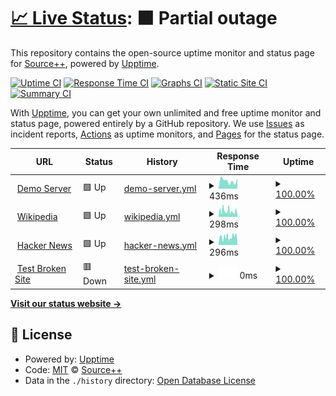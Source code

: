 # [📈 Live Status](https://demo.upptime.js.org): <!--live status--> **🟧 Partial outage**

This repository contains the open-source uptime monitor and status page for [Source++](https://sourceplus.plus), powered by [Upptime](https://github.com/upptime/upptime).

[![Uptime CI](https://github.com/sourceplusplus/status/workflows/Uptime%20CI/badge.svg)](https://github.com/sourceplusplus/status/actions?query=workflow%3A%22Uptime+CI%22)
[![Response Time CI](https://github.com/sourceplusplus/status/workflows/Response%20Time%20CI/badge.svg)](https://github.com/sourceplusplus/status/actions?query=workflow%3A%22Response+Time+CI%22)
[![Graphs CI](https://github.com/sourceplusplus/status/workflows/Graphs%20CI/badge.svg)](https://github.com/sourceplusplus/status/actions?query=workflow%3A%22Graphs+CI%22)
[![Static Site CI](https://github.com/sourceplusplus/status/workflows/Static%20Site%20CI/badge.svg)](https://github.com/sourceplusplus/status/actions?query=workflow%3A%22Static+Site+CI%22)
[![Summary CI](https://github.com/sourceplusplus/status/workflows/Summary%20CI/badge.svg)](https://github.com/sourceplusplus/status/actions?query=workflow%3A%22Summary+CI%22)

With [Upptime](https://upptime.js.org), you can get your own unlimited and free uptime monitor and status page, powered entirely by a GitHub repository. We use [Issues](https://github.com/sourceplusplus/upptime/issues) as incident reports, [Actions](https://github.com/sourceplusplus/status/actions) as uptime monitors, and [Pages](https://demo.upptime.js.org) for the status page.

<!--start: status pages-->
<!-- This summary is generated by Upptime (https://github.com/upptime/upptime) -->
<!-- Do not edit this manually, your changes will be overwritten -->
<!-- prettier-ignore -->
| URL | Status | History | Response Time | Uptime |
| --- | ------ | ------- | ------------- | ------ |
| <img alt="" src="https://icons.duckduckgo.com/ip3/demo.sourceplus.plus.ico" height="13"> [Demo Server](https://demo.sourceplus.plus) | 🟩 Up | [demo-server.yml](https://github.com/sourceplusplus/status/commits/HEAD/history/demo-server.yml) | <details><summary><img alt="Response time graph" src="./graphs/demo-server/response-time-week.png" height="20"> 436ms</summary><br><a href="https://status.sourceplus.plus/history/demo-server"><img alt="Response time 436" src="https://img.shields.io/endpoint?url=https%3A%2F%2Fraw.githubusercontent.com%2Fsourceplusplus%2Fstatus%2FHEAD%2Fapi%2Fdemo-server%2Fresponse-time.json"></a><br><a href="https://status.sourceplus.plus/history/demo-server"><img alt="24-hour response time 436" src="https://img.shields.io/endpoint?url=https%3A%2F%2Fraw.githubusercontent.com%2Fsourceplusplus%2Fstatus%2FHEAD%2Fapi%2Fdemo-server%2Fresponse-time-day.json"></a><br><a href="https://status.sourceplus.plus/history/demo-server"><img alt="7-day response time 436" src="https://img.shields.io/endpoint?url=https%3A%2F%2Fraw.githubusercontent.com%2Fsourceplusplus%2Fstatus%2FHEAD%2Fapi%2Fdemo-server%2Fresponse-time-week.json"></a><br><a href="https://status.sourceplus.plus/history/demo-server"><img alt="30-day response time 436" src="https://img.shields.io/endpoint?url=https%3A%2F%2Fraw.githubusercontent.com%2Fsourceplusplus%2Fstatus%2FHEAD%2Fapi%2Fdemo-server%2Fresponse-time-month.json"></a><br><a href="https://status.sourceplus.plus/history/demo-server"><img alt="1-year response time 436" src="https://img.shields.io/endpoint?url=https%3A%2F%2Fraw.githubusercontent.com%2Fsourceplusplus%2Fstatus%2FHEAD%2Fapi%2Fdemo-server%2Fresponse-time-year.json"></a></details> | <details><summary><a href="https://status.sourceplus.plus/history/demo-server">100.00%</a></summary><a href="https://status.sourceplus.plus/history/demo-server"><img alt="All-time uptime 100.00%" src="https://img.shields.io/endpoint?url=https%3A%2F%2Fraw.githubusercontent.com%2Fsourceplusplus%2Fstatus%2FHEAD%2Fapi%2Fdemo-server%2Fuptime.json"></a><br><a href="https://status.sourceplus.plus/history/demo-server"><img alt="24-hour uptime 100.00%" src="https://img.shields.io/endpoint?url=https%3A%2F%2Fraw.githubusercontent.com%2Fsourceplusplus%2Fstatus%2FHEAD%2Fapi%2Fdemo-server%2Fuptime-day.json"></a><br><a href="https://status.sourceplus.plus/history/demo-server"><img alt="7-day uptime 100.00%" src="https://img.shields.io/endpoint?url=https%3A%2F%2Fraw.githubusercontent.com%2Fsourceplusplus%2Fstatus%2FHEAD%2Fapi%2Fdemo-server%2Fuptime-week.json"></a><br><a href="https://status.sourceplus.plus/history/demo-server"><img alt="30-day uptime 100.00%" src="https://img.shields.io/endpoint?url=https%3A%2F%2Fraw.githubusercontent.com%2Fsourceplusplus%2Fstatus%2FHEAD%2Fapi%2Fdemo-server%2Fuptime-month.json"></a><br><a href="https://status.sourceplus.plus/history/demo-server"><img alt="1-year uptime 100.00%" src="https://img.shields.io/endpoint?url=https%3A%2F%2Fraw.githubusercontent.com%2Fsourceplusplus%2Fstatus%2FHEAD%2Fapi%2Fdemo-server%2Fuptime-year.json"></a></details>
| <img alt="" src="https://icons.duckduckgo.com/ip3/en.wikipedia.org.ico" height="13"> [Wikipedia](https://en.wikipedia.org) | 🟩 Up | [wikipedia.yml](https://github.com/sourceplusplus/status/commits/HEAD/history/wikipedia.yml) | <details><summary><img alt="Response time graph" src="./graphs/wikipedia/response-time-week.png" height="20"> 298ms</summary><br><a href="https://status.sourceplus.plus/history/wikipedia"><img alt="Response time 298" src="https://img.shields.io/endpoint?url=https%3A%2F%2Fraw.githubusercontent.com%2Fsourceplusplus%2Fstatus%2FHEAD%2Fapi%2Fwikipedia%2Fresponse-time.json"></a><br><a href="https://status.sourceplus.plus/history/wikipedia"><img alt="24-hour response time 298" src="https://img.shields.io/endpoint?url=https%3A%2F%2Fraw.githubusercontent.com%2Fsourceplusplus%2Fstatus%2FHEAD%2Fapi%2Fwikipedia%2Fresponse-time-day.json"></a><br><a href="https://status.sourceplus.plus/history/wikipedia"><img alt="7-day response time 298" src="https://img.shields.io/endpoint?url=https%3A%2F%2Fraw.githubusercontent.com%2Fsourceplusplus%2Fstatus%2FHEAD%2Fapi%2Fwikipedia%2Fresponse-time-week.json"></a><br><a href="https://status.sourceplus.plus/history/wikipedia"><img alt="30-day response time 298" src="https://img.shields.io/endpoint?url=https%3A%2F%2Fraw.githubusercontent.com%2Fsourceplusplus%2Fstatus%2FHEAD%2Fapi%2Fwikipedia%2Fresponse-time-month.json"></a><br><a href="https://status.sourceplus.plus/history/wikipedia"><img alt="1-year response time 298" src="https://img.shields.io/endpoint?url=https%3A%2F%2Fraw.githubusercontent.com%2Fsourceplusplus%2Fstatus%2FHEAD%2Fapi%2Fwikipedia%2Fresponse-time-year.json"></a></details> | <details><summary><a href="https://status.sourceplus.plus/history/wikipedia">100.00%</a></summary><a href="https://status.sourceplus.plus/history/wikipedia"><img alt="All-time uptime 100.00%" src="https://img.shields.io/endpoint?url=https%3A%2F%2Fraw.githubusercontent.com%2Fsourceplusplus%2Fstatus%2FHEAD%2Fapi%2Fwikipedia%2Fuptime.json"></a><br><a href="https://status.sourceplus.plus/history/wikipedia"><img alt="24-hour uptime 100.00%" src="https://img.shields.io/endpoint?url=https%3A%2F%2Fraw.githubusercontent.com%2Fsourceplusplus%2Fstatus%2FHEAD%2Fapi%2Fwikipedia%2Fuptime-day.json"></a><br><a href="https://status.sourceplus.plus/history/wikipedia"><img alt="7-day uptime 100.00%" src="https://img.shields.io/endpoint?url=https%3A%2F%2Fraw.githubusercontent.com%2Fsourceplusplus%2Fstatus%2FHEAD%2Fapi%2Fwikipedia%2Fuptime-week.json"></a><br><a href="https://status.sourceplus.plus/history/wikipedia"><img alt="30-day uptime 100.00%" src="https://img.shields.io/endpoint?url=https%3A%2F%2Fraw.githubusercontent.com%2Fsourceplusplus%2Fstatus%2FHEAD%2Fapi%2Fwikipedia%2Fuptime-month.json"></a><br><a href="https://status.sourceplus.plus/history/wikipedia"><img alt="1-year uptime 100.00%" src="https://img.shields.io/endpoint?url=https%3A%2F%2Fraw.githubusercontent.com%2Fsourceplusplus%2Fstatus%2FHEAD%2Fapi%2Fwikipedia%2Fuptime-year.json"></a></details>
| <img alt="" src="https://icons.duckduckgo.com/ip3/news.ycombinator.com.ico" height="13"> [Hacker News](https://news.ycombinator.com) | 🟩 Up | [hacker-news.yml](https://github.com/sourceplusplus/status/commits/HEAD/history/hacker-news.yml) | <details><summary><img alt="Response time graph" src="./graphs/hacker-news/response-time-week.png" height="20"> 296ms</summary><br><a href="https://status.sourceplus.plus/history/hacker-news"><img alt="Response time 296" src="https://img.shields.io/endpoint?url=https%3A%2F%2Fraw.githubusercontent.com%2Fsourceplusplus%2Fstatus%2FHEAD%2Fapi%2Fhacker-news%2Fresponse-time.json"></a><br><a href="https://status.sourceplus.plus/history/hacker-news"><img alt="24-hour response time 296" src="https://img.shields.io/endpoint?url=https%3A%2F%2Fraw.githubusercontent.com%2Fsourceplusplus%2Fstatus%2FHEAD%2Fapi%2Fhacker-news%2Fresponse-time-day.json"></a><br><a href="https://status.sourceplus.plus/history/hacker-news"><img alt="7-day response time 296" src="https://img.shields.io/endpoint?url=https%3A%2F%2Fraw.githubusercontent.com%2Fsourceplusplus%2Fstatus%2FHEAD%2Fapi%2Fhacker-news%2Fresponse-time-week.json"></a><br><a href="https://status.sourceplus.plus/history/hacker-news"><img alt="30-day response time 296" src="https://img.shields.io/endpoint?url=https%3A%2F%2Fraw.githubusercontent.com%2Fsourceplusplus%2Fstatus%2FHEAD%2Fapi%2Fhacker-news%2Fresponse-time-month.json"></a><br><a href="https://status.sourceplus.plus/history/hacker-news"><img alt="1-year response time 296" src="https://img.shields.io/endpoint?url=https%3A%2F%2Fraw.githubusercontent.com%2Fsourceplusplus%2Fstatus%2FHEAD%2Fapi%2Fhacker-news%2Fresponse-time-year.json"></a></details> | <details><summary><a href="https://status.sourceplus.plus/history/hacker-news">100.00%</a></summary><a href="https://status.sourceplus.plus/history/hacker-news"><img alt="All-time uptime 100.00%" src="https://img.shields.io/endpoint?url=https%3A%2F%2Fraw.githubusercontent.com%2Fsourceplusplus%2Fstatus%2FHEAD%2Fapi%2Fhacker-news%2Fuptime.json"></a><br><a href="https://status.sourceplus.plus/history/hacker-news"><img alt="24-hour uptime 100.00%" src="https://img.shields.io/endpoint?url=https%3A%2F%2Fraw.githubusercontent.com%2Fsourceplusplus%2Fstatus%2FHEAD%2Fapi%2Fhacker-news%2Fuptime-day.json"></a><br><a href="https://status.sourceplus.plus/history/hacker-news"><img alt="7-day uptime 100.00%" src="https://img.shields.io/endpoint?url=https%3A%2F%2Fraw.githubusercontent.com%2Fsourceplusplus%2Fstatus%2FHEAD%2Fapi%2Fhacker-news%2Fuptime-week.json"></a><br><a href="https://status.sourceplus.plus/history/hacker-news"><img alt="30-day uptime 100.00%" src="https://img.shields.io/endpoint?url=https%3A%2F%2Fraw.githubusercontent.com%2Fsourceplusplus%2Fstatus%2FHEAD%2Fapi%2Fhacker-news%2Fuptime-month.json"></a><br><a href="https://status.sourceplus.plus/history/hacker-news"><img alt="1-year uptime 100.00%" src="https://img.shields.io/endpoint?url=https%3A%2F%2Fraw.githubusercontent.com%2Fsourceplusplus%2Fstatus%2FHEAD%2Fapi%2Fhacker-news%2Fuptime-year.json"></a></details>
| <img alt="" src="https://icons.duckduckgo.com/ip3/thissitedoesnotexist.koj.co.ico" height="13"> [Test Broken Site](https://thissitedoesnotexist.koj.co) | 🟥 Down | [test-broken-site.yml](https://github.com/sourceplusplus/status/commits/HEAD/history/test-broken-site.yml) | <details><summary><img alt="Response time graph" src="./graphs/test-broken-site/response-time-week.png" height="20"> 0ms</summary><br><a href="https://status.sourceplus.plus/history/test-broken-site"><img alt="Response time 0" src="https://img.shields.io/endpoint?url=https%3A%2F%2Fraw.githubusercontent.com%2Fsourceplusplus%2Fstatus%2FHEAD%2Fapi%2Ftest-broken-site%2Fresponse-time.json"></a><br><a href="https://status.sourceplus.plus/history/test-broken-site"><img alt="24-hour response time 0" src="https://img.shields.io/endpoint?url=https%3A%2F%2Fraw.githubusercontent.com%2Fsourceplusplus%2Fstatus%2FHEAD%2Fapi%2Ftest-broken-site%2Fresponse-time-day.json"></a><br><a href="https://status.sourceplus.plus/history/test-broken-site"><img alt="7-day response time 0" src="https://img.shields.io/endpoint?url=https%3A%2F%2Fraw.githubusercontent.com%2Fsourceplusplus%2Fstatus%2FHEAD%2Fapi%2Ftest-broken-site%2Fresponse-time-week.json"></a><br><a href="https://status.sourceplus.plus/history/test-broken-site"><img alt="30-day response time 0" src="https://img.shields.io/endpoint?url=https%3A%2F%2Fraw.githubusercontent.com%2Fsourceplusplus%2Fstatus%2FHEAD%2Fapi%2Ftest-broken-site%2Fresponse-time-month.json"></a><br><a href="https://status.sourceplus.plus/history/test-broken-site"><img alt="1-year response time 0" src="https://img.shields.io/endpoint?url=https%3A%2F%2Fraw.githubusercontent.com%2Fsourceplusplus%2Fstatus%2FHEAD%2Fapi%2Ftest-broken-site%2Fresponse-time-year.json"></a></details> | <details><summary><a href="https://status.sourceplus.plus/history/test-broken-site">100.00%</a></summary><a href="https://status.sourceplus.plus/history/test-broken-site"><img alt="All-time uptime 100.00%" src="https://img.shields.io/endpoint?url=https%3A%2F%2Fraw.githubusercontent.com%2Fsourceplusplus%2Fstatus%2FHEAD%2Fapi%2Ftest-broken-site%2Fuptime.json"></a><br><a href="https://status.sourceplus.plus/history/test-broken-site"><img alt="24-hour uptime 100.00%" src="https://img.shields.io/endpoint?url=https%3A%2F%2Fraw.githubusercontent.com%2Fsourceplusplus%2Fstatus%2FHEAD%2Fapi%2Ftest-broken-site%2Fuptime-day.json"></a><br><a href="https://status.sourceplus.plus/history/test-broken-site"><img alt="7-day uptime 100.00%" src="https://img.shields.io/endpoint?url=https%3A%2F%2Fraw.githubusercontent.com%2Fsourceplusplus%2Fstatus%2FHEAD%2Fapi%2Ftest-broken-site%2Fuptime-week.json"></a><br><a href="https://status.sourceplus.plus/history/test-broken-site"><img alt="30-day uptime 100.00%" src="https://img.shields.io/endpoint?url=https%3A%2F%2Fraw.githubusercontent.com%2Fsourceplusplus%2Fstatus%2FHEAD%2Fapi%2Ftest-broken-site%2Fuptime-month.json"></a><br><a href="https://status.sourceplus.plus/history/test-broken-site"><img alt="1-year uptime 100.00%" src="https://img.shields.io/endpoint?url=https%3A%2F%2Fraw.githubusercontent.com%2Fsourceplusplus%2Fstatus%2FHEAD%2Fapi%2Ftest-broken-site%2Fuptime-year.json"></a></details>

<!--end: status pages-->

[**Visit our status website →**](https://demo.upptime.js.org)

## 📄 License

- Powered by: [Upptime](https://github.com/upptime/upptime)
- Code: [MIT](./LICENSE) © [Source++](https://sourceplus.plus)
- Data in the `./history` directory: [Open Database License](https://opendatacommons.org/licenses/odbl/1-0/)
